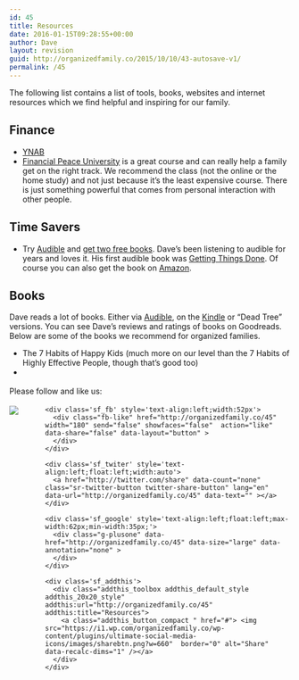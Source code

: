 ```yaml
---
id: 45
title: Resources
date: 2016-01-15T09:28:55+00:00
author: Dave
layout: revision
guid: http://organizedfamily.co/2015/10/10/43-autosave-v1/
permalink: /45
---
```

The following list contains a list of tools, books, websites and internet resources which we find helpful and inspiring for our family.

## Finance

  * [YNAB](https://www.youneedabudget.com/)
  * [Financial Peace University](http://www.daveramsey.com/fpu) is a great course and can really help a family get on the right track. We recommend the class (not the online or the home study) and not just because it&#8217;s the least expensive course. There is just something powerful that comes from personal interaction with other people.

## Time Savers

  * Try [Audible](http://www.audible.com/) and [get two free books](http://www.amazon.com/Audible-Free-Trial-Digital-Membership/dp/B00NB86OYE/?ref_=assoc_tag_ph_1422899139880&_encoding=UTF8&camp=1789&creative=9325&linkCode=pf4&tag=digitalbias-20&linkId=W55TCNYK4KW7KYK4). Dave&#8217;s been listening to audible for years and loves it. His first audible book was [Getting Things Done](http://www.amazon.com/gp/product/B00OH7C0DW/ref=as_li_tl?ie=UTF8&camp=1789&creative=9325&creativeASIN=B00OH7C0DW&linkCode=as2&tag=digitalbias-20&linkId=Z4IPXGK7MF2POKM7). Of course you can also get the book on [Amazon](http://www.amazon.com/gp/product/0143126563/ref=as_li_tl?ie=UTF8&camp=1789&creative=9325&creativeASIN=0143126563&linkCode=as2&tag=digitalbias-20&linkId=UXPHXTPRJV3SVFY6).

## Books

Dave reads a lot of books. Either via [Audible](http://www.audible.com/), on the [Kindle](http://www.amazon.com/associates/AppDownload/?ref_=assoc_tag_ph_1402131685749&_encoding=UTF8&camp=1789&creative=9325&linkCode=pf4&program=1&tag=digitalbias-20&linkId=7MZS2NK56NTTFIEA) or &#8220;Dead Tree&#8221; versions. You can see Dave&#8217;s reviews and ratings of books on Goodreads. Below are some of the books we recommend for organized families.

  * The 7 Habits of Happy Kids (much more on our level than the 7 Habits of Highly Effective People, though that&#8217;s good too)
  * 

<div class='sfsi_Sicons' style='width: 100%; display: inline-block; vertical-align: middle; text-align:left'>
  <div style='margin:0px 8px 0px 0px; line-height: 24px'>
    <span>Please follow and like us:</span>
  </div>
  
  <div class='sfsi_socialwpr'>
    <div class='sf_subscrbe' style='text-align:left;float:left;width:64px'>
      <a href="http://www.specificfeeds.com/widget/emailsubscribe/MTc5ODgx/OA==/" target="_blank"><img src="https://i2.wp.com/organizedfamily.co/wp-content/plugins/ultimate-social-media-icons/images/follow_subscribe.png?w=660" data-recalc-dims="1" /></a>
    </div>
    
    <div class='sf_fb' style='text-align:left;width:52px'>
      <div class="fb-like" href="http://organizedfamily.co/45" width="180" send="false" showfaces="false"  action="like" data-share="false" data-layout="button" >
      </div>
    </div>
    
    <div class='sf_twiter' style='text-align:left;float:left;width:auto'>
      <a href="http://twitter.com/share" data-count="none" class="sr-twitter-button twitter-share-button" lang="en" data-url="http://organizedfamily.co/45" data-text="" ></a>
    </div>
    
    <div class='sf_google' style='text-align:left;float:left;max-width:62px;min-width:35px;'>
      <div class="g-plusone" data-href="http://organizedfamily.co/45" data-size="large" data-annotation="none" >
      </div>
    </div>
    
    <div class='sf_addthis'>
      <div class="addthis_toolbox addthis_default_style addthis_20x20_style" addthis:url="http://organizedfamily.co/45" addthis:title="Resources">
        <a class="addthis_button_compact " href="#"> <img src="https://i1.wp.com/organizedfamily.co/wp-content/plugins/ultimate-social-media-icons/images/sharebtn.png?w=660"  border="0" alt="Share" data-recalc-dims="1" /></a>
      </div>
    </div>
  </div>
</div>